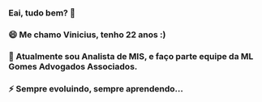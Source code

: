 ### Eai, tudo bem? 👋

### 😄 Me chamo Vinicius, tenho 22 anos :)

### 🔭 Atualmente sou Analista de MIS, e faço parte equipe da ML Gomes Advogados Associados.

### ⚡ Sempre evoluindo, sempre aprendendo... 







<!--
**ViniciusHBS/ViniciusHBS** is a ✨ _special_ ✨ repository because its `README.md` (this file) appears on your GitHub profile.

Here are some ideas to get you started:

- 🔭 I’m currently working on ...
- 🌱 I’m currently learning ...
- 👯 I’m looking to collaborate on ...
- 🤔 I’m looking for help with ...
- 💬 Ask me about ...
- 📫 How to reach me: ...
- 😄 Pronouns: ...
- ⚡ Fun fact: ...
-->
